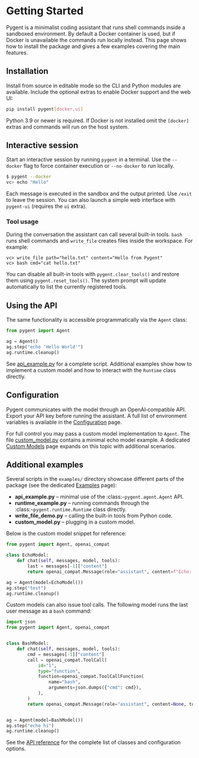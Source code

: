 # Getting Started

Pygent is a minimalist coding assistant that runs shell commands inside a
sandboxed environment. By default a Docker container is used, but if Docker
is unavailable the commands run locally instead. This page shows how to install
the package and gives a few examples covering the main features.

## Installation

Install from source in editable mode so the CLI and Python modules are
available. Include the optional extras to enable Docker support and the web UI:

```bash
pip install pygent[docker,ui]
```

Python 3.9 or newer is required. If Docker is not installed omit the
`[docker]` extras and commands will run on the host system.

## Interactive session

Start an interactive session by running `pygent` in a terminal. Use the
`--docker` flag to force container execution or `--no-docker` to run locally.

```bash
$ pygent --docker
vc> echo "Hello"
```

Each message is executed in the sandbox and the output printed. Use `/exit`
to leave the session. You can also launch a simple web interface with
`pygent-ui` (requires the `ui` extra).

### Tool usage

During the conversation the assistant can call several built-in tools. `bash`
runs shell commands and `write_file` creates files inside the workspace. For
example:

```text
vc> write_file path="hello.txt" content="Hello from Pygent"
vc> bash cmd="cat hello.txt"
```

You can disable all built-in tools with `pygent.clear_tools()` and
restore them using `pygent.reset_tools()`. The system prompt will update
automatically to list the currently registered tools.

## Using the API

The same functionality is accessible programmatically via the `Agent` class:

```python
from pygent import Agent

ag = Agent()
ag.step("echo 'Hello World'")
ag.runtime.cleanup()
```

See [api_example.py](https://github.com/marianochaves/pygent/blob/main/examples/api_example.py)
for a complete script. Additional examples show how to implement a custom model
and how to interact with the `Runtime` class directly.

## Configuration

Pygent communicates with the model through an OpenAI‑compatible API. Export your
API key before running the assistant. A full list of environment variables is
available in the [Configuration](configuration.md) page.

For full control you may pass a custom model implementation to `Agent`. The file
[custom_model.py](https://github.com/marianochaves/pygent/blob/main/examples/custom_model.py)
contains a minimal echo model example. A dedicated [Custom Models](custom-models.md)
page expands on this topic with additional scenarios.

## Additional examples

Several scripts in the `examples/` directory showcase different parts of the
package (see the dedicated [Examples](examples.md) page):

- **api_example.py** &ndash; minimal use of the :class:`~pygent.agent.Agent` API.
- **runtime_example.py** &ndash; running commands through the
  :class:`~pygent.runtime.Runtime` class directly.
- **write_file_demo.py** &ndash; calling the built-in tools from Python code.
- **custom_model.py** &ndash; plugging in a custom model.

Below is the custom model snippet for reference:

```python
from pygent import Agent, openai_compat

class EchoModel:
    def chat(self, messages, model, tools):
        last = messages[-1]["content"]
        return openai_compat.Message(role="assistant", content=f"Echo: {last}")

ag = Agent(model=EchoModel())
ag.step("test")
ag.runtime.cleanup()
```

Custom models can also issue tool calls. The following model runs the last user
message as a `bash` command:

```python
import json
from pygent import Agent, openai_compat


class BashModel:
    def chat(self, messages, model, tools):
        cmd = messages[-1]["content"]
        call = openai_compat.ToolCall(
            id="1",
            type="function",
            function=openai_compat.ToolCallFunction(
                name="bash",
                arguments=json.dumps({"cmd": cmd}),
            ),
        )
        return openai_compat.Message(role="assistant", content=None, tool_calls=[call])


ag = Agent(model=BashModel())
ag.step("echo hi")
ag.runtime.cleanup()
```

See the [API reference](api-reference.md) for the complete list of classes and
configuration options.

